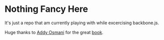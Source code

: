 Nothing Fancy Here
===

It's just a repo that am currently playing with while excercising backbone.js.

Huge thanks to [Addy Osmani](https://github.com/addyosmani/) for the great [book](https://github.com/addyosmani/backbone-fundamentals).
